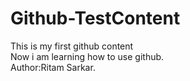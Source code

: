 # Github-TestContent
This is my first github content
<br>
Now i am learning how to use github.
<br>
Author:Ritam Sarkar.